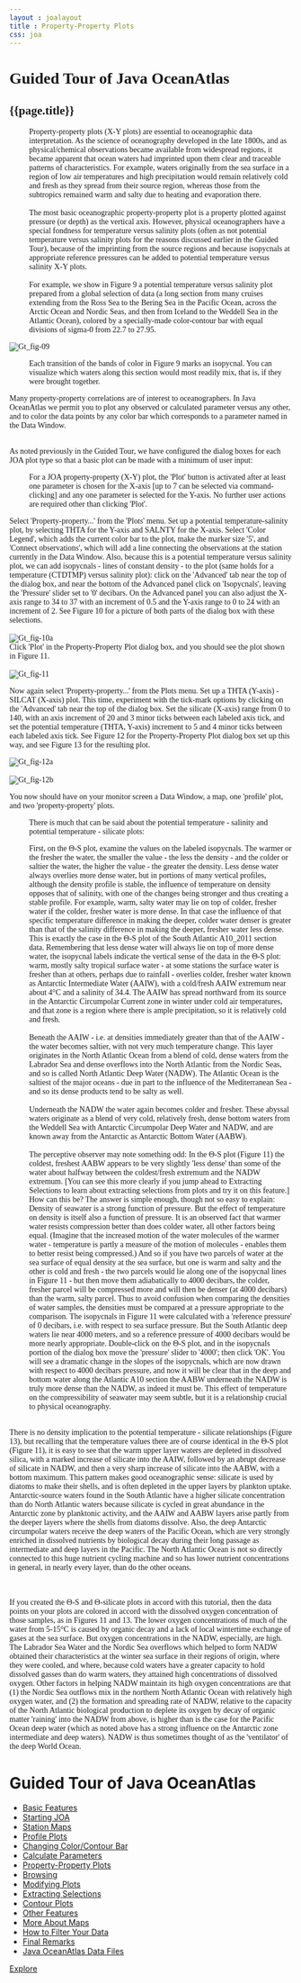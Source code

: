 ```yaml
---
layout : joalayout
title : Property-Property Plots
css: joa
---
```


<center>
<div id="container" class="tour page  row-fluid" style="max-width:125vh;text-align:left;">
<div id="main_content" class="contained span8">
<div id="top"></div>
<div id="guided_tour" style="font-family:verdana;">
	<h1>Guided Tour of Java OceanAtlas </h1>
	<h2>{{page.title}}</h2>
	<div id="guided_tour_content">

<p class="oceanography_text" style="padding-left:35px;">Property-property plots (X-Y plots) are essential to oceanographic data interpretation. As the science of oceanography developed in the late 1800s, and as physical/chemical observations became available from widespread regions, it became apparent that ocean waters had imprinted upon them clear and traceable patterns of characteristics. For example, waters originally from the sea surface in a region of low air temperatures and high precipitation would remain relatively cold and fresh as they spread from their source region, whereas those from the subtropics remained warm and salty due to heating and evaporation there.
 <br><br>
The most basic oceanographic property-property plot is a property plotted against pressure (or depth) as the vertical axis. However, physical oceanographers have a special fondness for temperature versus salinity plots (often as not potential temperature versus salinity plots for the reasons discussed earlier in the Guided Tour), because of the imprinting from the source regions and because isopycnals at appropriate reference pressures can be added to potential temperature versus salinity X-Y plots.
<br><br>
For example, we show in Figure 9 a potential temperature versus salinity plot prepared from a global selection of data (a long section from many cruises extending from the Ross Sea to the Bering Sea in the Pacific Ocean, across the Arctic Ocean and Nordic Seas, and then from Iceland to the Weddell Sea in the Atlantic Ocean), colored by a specially-made color-contour bar with equal divisions of sigma-0 from 22.7 to 27.95.
</p>

  <img alt="Gt_fig-09" class="gt_image" src="assets/images/fig9.png">

<p class="oceanography_text" style="padding-left:35px;">Each transition of the bands of color in Figure 9 marks an isopycnal. You can visualize which waters along this section would most readily mix, that is, if they were brought together.</p>

<p>Many property-property correlations are of interest to oceanographers. In Java OceanAtlas we permit you to plot any observed or calculated parameter versus any other, and to color the data points by any color bar which corresponds to a parameter named in the Data Window.<br><br>

As noted previously in the Guided Tour, we have configured the dialog boxes for each JOA plot type so that a basic plot can be made with a minimum of user input:</p>
<p style="padding-left:35px;">
For a JOA property-property (X-Y) plot, the 'Plot' button is activated after at least one parameter is chosen for the X-axis [up to 7 can be selected via command-clicking] and any one parameter is selected for the Y-axis. No further user actions are required other than clicking 'Plot'.</p>
<p>
Select 'Property-property...' from the 'Plots' menu. Set up a potential temperature-salinity plot, by selecting THTA for the Y-axis and SALNTY for the X-axis. Select 'Color Legend', which adds the current color bar to the plot, make the marker size '5', and 'Connect observations', which will add a line connecting the observations at the station currently in the Data Window. Also, because this is a potential temperature versus salinity plot, we can add isopycnals - lines of constant density - to the plot (same holds for a temperature (CTDTMP) versus salinity plot): click on the 'Advanced' tab near the top of the dialog box, and near the bottom of the Advanced panel click on 'Isopycnals', leaving the 'Pressure' slider set to '0' decibars. On the Advanced panel you can also adjust the X-axis range to 34 to 37 with an increment of 0.5 and the Y-axis range to 0 to 24 with an increment of 2. See Figure 10 for a picture of both parts of the dialog box with these selections.
<br><br>
<img alt="Gt_fig-10a" class="gt_image" src="assets/images/fig10.png">
<br>
Click 'Plot' in the Property-Property Plot dialog box, and you should see the plot shown in Figure 11.
<br><br>
 <img alt="Gt_fig-11" class="gt_image" src="assets/images/fig11.png">
</p>
<p>Now again select 'Property-property...' from the Plots menu. Set up a THTA (Y-axis) - SILCAT (X-axis) plot. This time, experiment with the tick-mark options by clicking on the 'Advanced' tab near the top of the dialog box. Set the silicate (X-axis) range from 0 to 140, with an axis increment of 20 and 3 minor ticks between each labeled axis tick, and set the potential temperature (THTA, Y-axis) increment to 5 and 4 minor ticks between each labeled axis tick. See Figure 12 for the Property-Property Plot dialog box set up this way, and see Figure 13 for the resulting plot.</p>

 <img alt="Gt_fig-12a" class="gt_image" src="assets/images/fig12.png">
<br><br>
  <img alt="Gt_fig-12b" class="gt_image" src="assets/images/fig13.png">

<p>You now should have on your monitor screen a Data Window, a map, one 'profile' plot, and two 'property-property' plots.</p>

<p class="oceanography_text" style="padding-left:35px;">There is much that can be said about the potential temperature - salinity and potential temperature - silicate plots:</p>

<p class="oceanography_text" style="padding-left:35px;">First, on the Θ-S plot, examine the values on the labeled isopycnals. The warmer or the fresher the water, the smaller the value - the less the density - and the colder or saltier the water, the higher the value - the greater the density. Less dense water always overlies more dense water, but in portions of many vertical profiles, although the density profile is stable, the influence of temperature on density opposes that of salinity, with one of the changes being stronger and thus creating a stable profile. For example, warm, salty water may lie on top of colder, fresher water if the colder, fresher water is more dense. In that case the influence of that specific temperature difference in making the deeper, colder water denser is greater than that of the salinity difference in making the deeper, fresher water less dense. This is exactly the case in the Θ-S plot of the South Atlantic A10_2011 section data. Remembering that less dense water will always lie on top of more dense water, the isopycnal labels indicate the vertical sense of the data in the Θ-S plot: warm, mostly salty tropical surface water - at some stations the surface water is fresher than at others, perhaps due to rainfall - overlies colder, fresher water known as Antarctic Intermediate Water (AAIW), with a cold/fresh AAIW extremum near about 4°C and a salinity of 34.4. The AAIW has spread northward from its source in the Antarctic Circumpolar Current zone in winter under cold air temperatures, and that zone is a region where there is ample precipitation, so it is relatively cold and fresh.
	<br><br>
Beneath the AAIW - i.e. at densities immediately greater than that of the AAIW - the water becomes saltier, with not very much temperature change. This layer originates in the North Atlantic Ocean from a blend of cold, dense waters from the Labrador Sea and dense overflows into the North Atlantic from the Nordic Seas, and so is called North Atlantic Deep Water (NADW). The Atlantic Ocean is the saltiest of the major oceans - due in part to the influence of the Mediterranean Sea - and so its dense products tend to be salty as well.
<br><br>
Underneath the NADW the water again becomes colder and fresher. These abyssal waters originate as a blend of very cold, relatively fresh, dense bottom waters from the Weddell Sea with Antarctic Circumpolar Deep Water and NADW, and are known away from the Antarctic as Antarctic Bottom Water (AABW).
<br><br>
The perceptive observer may note something odd: In the Θ-S plot (Figure 11) the coldest, freshest AABW appears to be very slightly 'less dense' than some of the water about halfway between the coldest/fresh extremum and the NADW extremum. [You can see this more clearly if you jump ahead to Extracting Selections to learn about extracting selections from plots and try it on this feature.] How can this be? The answer is simple enough, though not so easy to explain: Density of seawater is a strong function of pressure. But the effect of temperature on density is itself also a function of pressure. It is an observed fact that warmer water resists compression better than does colder water, all other factors being equal. (Imagine that the increased motion of the water molecules of the warmer water - temperature is partly a measure of the motion of molecules - enables them to better resist being compressed.) And so if you have two parcels of water at the sea surface of equal density at the sea surface, but one is warm and salty and the other is cold and fresh - the two parcels would lie along one of the isopycnal lines in Figure 11 - but then move them adiabatically to 4000 decibars, the colder, fresher parcel will be compressed more and will then be denser (at 4000 decibars) than the warm, salty parcel. Thus to avoid confusion when comparing the densities of water samples, the densities must be compared at a pressure appropriate to the comparison. The isopycnals in Figure 11 were calculated with a 'reference pressure' of 0 decibars, i.e. with respect to sea surface pressure. But the South Atlantic deep waters lie near 4000 meters, and so a reference pressure of 4000 decibars would be more nearly appropriate. Double-click on the Θ-S plot, and in the isopycnals portion of the dialog box move the 'pressure' slider to '4000'; then click 'OK'. You will see a dramatic change in the slopes of the isopycnals, which are now drawn with respect to 4000 decibars pressure, and now it will be clear that in the deep and bottom water along the Atlantic A10 section the AABW underneath the NADW is truly more dense than the NADW, as indeed it must be. This effect of temperature on the compressibility of seawater may seem subtle, but it is a relationship crucial to physical oceanography.<br><br>

There is no density implication to the potential temperature - silicate relationships (Figure 13), but recalling that the temperature values there are of course identical in the Θ-S plot (Figure 11), it is easy to see that the warm upper layer waters are depleted in dissolved silica, with a marked increase of silicate into the AAIW, followed by an abrupt decrease of silicate in NADW, and then a very sharp increase of silicate into the AABW, with a bottom maximum. This pattern makes good oceanographic sense: silicate is used by diatoms to make their shells, and is often depleted in the upper layers by plankton uptake. Antarctic-source waters found in the South Atlantic have a higher silicate concentration than do North Atlantic waters because silicate is cycled in great abundance in the Antarctic zone by planktonic activity, and the AAIW and AABW layers arise partly from the deeper layers where the shells from diatoms dissolve. Also, the deep Antarctic circumpolar waters receive the deep waters of the Pacific Ocean, which are very strongly enriched in dissolved nutrients by biological decay during their long passage as intermediate and deep layers in the Pacific. The North Atlantic Ocean is not so directly connected to this huge nutrient cycling machine and so has lower nutrient concentrations in general, in nearly every layer, than do the other oceans.

<br><br>If you created the Θ-S and Θ-silicate plots in accord with this tutorial, then the data points on your plots are colored in accord with the dissolved oxygen concentration of those samples, as in Figures 11 and 13. The lower oxygen concentrations of much of the water from 5-15°C is caused by organic decay and a lack of local wintertime exchange of gases at the sea surface. But oxygen concentrations in the NADW, especially, are high. The Labrador Sea Water and the Nordic Sea overflows which helped to form NADW obtained their characteristics at the winter sea surface in their regions of origin, where they were cooled, and where, because cold waters have a greater capacity to hold dissolved gasses than do warm waters, they attained high concentrations of dissolved oxygen. Other factors in helping NADW maintain its high oxygen concentrations are that (1) the Nordic Sea outflows mix in the northern North Atlantic Ocean with relatively high oxygen water, and (2) the formation and spreading rate of NADW, relative to the capacity of the North Atlantic biological production to deplete its oxygen by decay of organic matter 'raining' into the NADW from above, is higher than is the case for the Pacific Ocean deep water (which as noted above has a strong influence on the Antarctic zone intermediate and deep waters). NADW is thus sometimes thought of as the 'ventilator' of the deep World Ocean.</p>

</div>
</div>
    </div>     
    <div id="right" class="span4">        
<h1>Guided Tour of Java OceanAtlas</h1>
<ul>
<li><a href="1.html">Basic Features</a></li>
<li><a href="2.html">Starting JOA</a></li>
<li><a href="3.html">Station Maps</a></li>
<li><a href="4.html">Profile Plots</a></li>
<li><a href="5.html">Changing Color/Contour Bar</a></li>
<li><a href="6.html">Calculate Parameters</a></li>
<li class="active"><a href="7.html">Property-Property Plots</a></li>
<li><a href="8.html">Browsing</a></li>
<li><a href="9.html">Modifying Plots</a></li>
<li><a href="10.html">Extracting Selections</a></li>
<li><a href="11.html">Contour Plots</a></li>
<li><a href="12.html">Other Features</a></li>
<li><a href="13.html">More About Maps</a></li>
<li><a href="14.html">How to Filter Your Data</a></li>
<li><a href="15.html">Final Remarks</a></li>
<li><a href="16.html">Java OceanAtlas Data Files</a></li>
</ul>

<p><a class="cta-btn align-middle" href="joa.html">Explore</a></p>
        </div>       
      </div>
</center>
